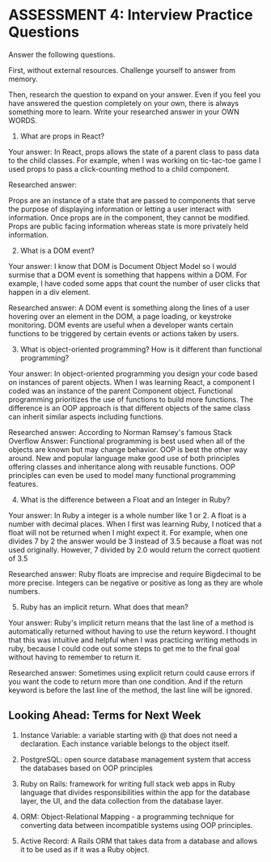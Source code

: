 # ASSESSMENT 4: Interview Practice Questions
Answer the following questions.

First, without external resources. Challenge yourself to answer from memory.

Then, research the question to expand on your answer. Even if you feel you have answered the question completely on your own, there is always something more to learn. Write your researched answer in your OWN WORDS.  

1. What are props in React?

  Your answer: In React, props allows the state of a parent class to pass data to the child classes. For example, when I was working on tic-tac-toe game I used props to pass a click-counting method to a child component.

  Researched answer:

  Props are an instance of a state that are passed to components that serve the purpose of displaying information or letting a user interact with information. Once props are in the component, they cannot be modified. Props are public facing information whereas state is more privately held information.



2. What is a DOM event?

  Your answer: I know that DOM is Document Object Model so I would surmise that a DOM event is something that happens within a DOM. For example, I have coded some apps that count the number of user clicks that happen in a div element. 

  Researched answer:
  A DOM event is something along the lines of a user hovering over an element in the DOM, a page loading, or keystroke monitoring. DOM events are useful when a developer wants certain functions to be triggered by certain events or actions taken by users.



3. What is object-oriented programming? How is it different than functional programming?

  Your answer: 
  In object-oriented programming you design your code based on instances of parent objects. When I was learning React, a component I coded was an instance of the parent Component object. Functional programming prioritizes the use of functions to build more functions. The difference is an OOP approach is that different objects of the same class can inherit similar aspects including functions.

  Researched answer:
  According to Norman Ramsey's famous Stack Overflow Answer: Functional programming is best used when all of the objects are known but may change behavior. OOP is best the other way around. New and popular language make good use of both principles offering classes and inheritance along with reusable functions. OOP principles can even be used to model many functional programming features.




4. What is the difference between a Float and an Integer in Ruby?

  Your answer:
  In Ruby a integer is a whole number like 1 or 2. A float is a number with decimal places. When I first was learning Ruby, I noticed that a float will not be returned when I might expect it. For example, when one divides 7 by 2 the answer would be 3 instead of 3.5 because a float was not used originally. However, 7 divided by 2.0 would return the correct quotient of 3.5

  Researched answer:
  Ruby floats are imprecise and require Bigdecimal to be more precise. Integers can be negative or positive as long as they are whole numbers. 



5. Ruby has an implicit return. What does that mean?

  Your answer: 
  Ruby's implicit return means that the last line of a method is automatically returned without having to use the return keyword. I thought that this was intuitive and helpful when I was practicing writing methods in ruby, because I could code out some steps to get me to the final goal without having to remember to return it. 

  Researched answer:
  Sometimes using explicit return could cause errors if you want the code to return more than one condition. And if the return keyword is before the last line of the method, the last line will be ignored.




## Looking Ahead: Terms for Next Week

1. Instance Variable: a variable starting with @ that does not need a declaration. Each instance variable belongs to the object itself. 

2. PostgreSQL: open source database management system that access the databases based on OOP principles

3. Ruby on Rails: framework for writing full stack web apps in Ruby language that divides responsibilities within the app for the database layer, the UI, and the data collection from the database layer.

4. ORM: Object-Relational Mapping - a programming technique for converting data between incompatible systems using OOP principles. 


5. Active Record: A Rails ORM that takes data from a database and allows it to be used as if it was a Ruby object. 
